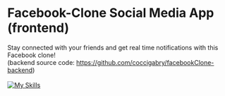# Facebook-Clone Social Media App (frontend)

Stay connected with your friends and get real time notifications with this Facebook clone!
<br>
(backend source code: https://github.com/coccigabry/facebookClone-backend)
<br><br>
[![My Skills](https://skills.thijs.gg/icons?i=react,sass)](https://skills.thijs.gg)
